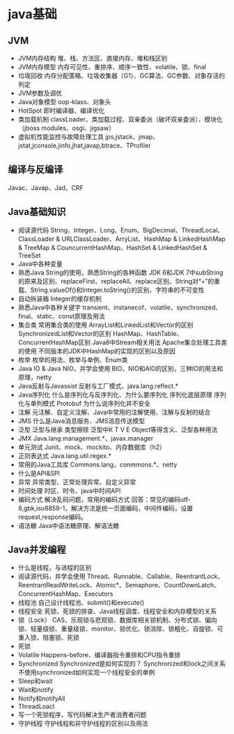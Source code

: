 # java基础
##	JVM
*	JVM内存结构
堆、栈、方法区、直接内存、堆和栈区别
*	JVM内存模型
内存可见性、重排序、顺序一致性、volatile、锁、final
*	垃圾回收
内存分配策略、垃圾收集器（G1）、GC算法、GC参数、对象存活的判定
*	JVM参数及调优
*	Java对象模型
oop-klass、对象头
*	HotSpot
即时编译器、编译优化
*	类加载机制
classLoader、类加载过程、双亲委派（破坏双亲委派）、模块化（jboss modules、osgi、jigsaw）
*	虚拟机性能监控与故障处理工具
jps,jstack、jmap、jstat,jconsole,jinfo,jhat,javap,btrace、TProfiler
##	编译与反编译
Javac、Javap、Jad、CRF
##	Java基础知识
*	阅读源代码
String、Integer、Long、Enum、BigDecimal、ThreadLocal、ClassLoader & URLClassLoader、ArryList、HashMap & LinkedHashMap & TreeMap & CouncurrentHashMap、HashSet & LinkedHashSet &  TreeSet
*	Java中各种变量
*	熟悉Java String的使用，熟悉String的各种函数
JDK 6和JDK 7中subString的原来及区别、replaceFirst、replaceAll、replace区别、String对“+”的重载、String.valueOf()和Integer.toString()的区别、字符串的不可变性
*	自动拆装箱
Integer的缓存机制
*	熟悉Java中各种关键字
transient、instanecof、volatile、synchronized、final、static、const原理及用法
*	集合类
常用集合类的使用
ArrayList和LinkedList和Vector的区别
SynchronizedList和Vector的区别
HashMap、HashTable、ConcurrentHashMap区别
Java8中Stream相关用法
Apache集合处理工具类的使用
不同版本的JDK中HashMap的实现的区别以及原因
*	枚举
枚举的用法、枚举与单例、Enum类
*	Java IO & Java NIO，并学会使用
BIO、NIO和AIO的区别，三种IO的用法和原理，netty
*	Java反射与Javassist
反射与工厂模式、java.lang.reflect.*
*	Java序列化
什么是序列化与反序列化、为什么要序列化
序列化底层原理
序列化与单列模式
Protobuf
为什么说序列化并不安全
*	注解
元注解、自定义注解、Java中常用的注解使用、注解与反射的结合
*	JMS
什么是Java消息服务、JMS消息传送模型
*	泛型
泛型与继承
类型擦除
泛型中K T V E
Object等得含义、泛型各种用法
*	JMX
Java.lang.management.*、javax.manager
*	单元测试
Junit、mock、mockito、内存数据库（h2）
*	正则表达式
Java.lang.util.regex.*
*	常用的Java工具库
Commons.lang，conmmons.*、netty
*	什么是API&SPI
*	异常
异常类型、正常处理异常、自定义异常
*	时间处理
时区、时令、java中时间API
*	编码方式
解决乱码问题，常用的编码方式
回答：常见的编码utf-8,gbk,iso8859-1，解决方法是统一页面编码，中间件编码，设置request,response编码。
*	语法糖
Java中语法糖原理、解语法糖
##	Java并发编程
*	什么是线程，与进程的区别
*	阅读源代码，并学会使用
Thread、Runnable、Callable、ReentrantLock、ReentrantReadWriteLock、Atomic*、Semaphore、CountDownLatch、ConcurrentHashMap、Executors
*	线程池
自己设计线程池、submit()和execute()
*	线程安全
死锁、死锁的排查、Java线程调度、线程安全和内存模型的关系
*	锁（Lock）
CAS、乐观锁与悲观锁、数据库相关锁机制、分布式锁、偏向锁、轻量级锁、重量级锁、monitor、锁优化、锁消除、锁粗化、自旋锁、可重入锁、阻塞锁、死锁
*	死锁
*	Volatile
Happens-before、编译器指令重排和CPU指令重排
*	Synchronized
Synchronized是如何实现的？
Synchronized和lock之间关系
不使用synchronized如何实现一个线程安全的单例
*	Sleep和wait
*	Wait和notify
*	Notify和notifyAll
*	ThreadLoacl
*	写一个死锁程序、写代码解决生产者消费者问题
*	守护线程
守护线程和非守护线程的区别以及用法
